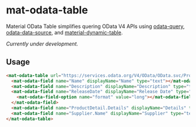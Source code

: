 # mat-odata-table
Material OData Table simplifies quering OData V4 APIs using [odata-query](https://github.com/techniq/odata-query), [odata-data-source](https://github.com/relair/odata-data-source), and [material-dynamic-table](https://github.com/relair/material-dynamic-table).

_Currently under development._

## Usage

```html
<mat-odata-table url="https://services.odata.org/V4/OData/OData.svc/Products">
  <mat-odata-field name="Name" displayName="Name" type="text"></mat-odata-field>
  <mat-odata-field name="Description" displayName="Description" type="text"></mat-odata-field>
  <mat-odata-field name="ReleaseDate" displayName="Release Date" type="date">
    <mat-odata-field-option name="format" value="long"></mat-odata-field-option>    
  </mat-odata-field>
  <mat-odata-field name="ProductDetail.Details" displayName="Details" type="text"></mat-odata-field>
  <mat-odata-field name="Supplier.Name" displayName="Supplier" type="text"></mat-odata-field>
</mat-odata-table>
```

